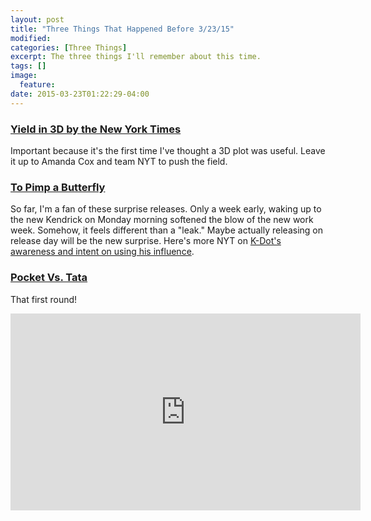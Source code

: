 ```yaml
---
layout: post
title: "Three Things That Happened Before 3/23/15"
modified:
categories: [Three Things]
excerpt: The three things I'll remember about this time.
tags: []
image:
  feature:
date: 2015-03-23T01:22:29-04:00
---
```



### [Yield in 3D by the New York Times](http://www.nytimes.com/interactive/2015/03/19/upshot/3d-yield-curve-economic-growth.html?rref=upshot)

Important because it's the first time I've thought a 3D plot was useful. Leave it up to Amanda Cox and team NYT to push the field.

### [To Pimp a Butterfly](http://open.spotify.com/album/7ycBtnsMtyVbbwTfJwRjSP)

So far, I'm a fan of these surprise releases. Only a week early, waking up to the new Kendrick on Monday morning softened the blow of the new work week. Somehow, it feels different than a "leak." Maybe actually releasing on release day will be the new surprise. Here's more NYT on [K-Dot's awareness and intent on using his influence](http://www.nytimes.com/2015/03/22/arts/music/kendrick-lamar-on-his-new-album-and-the-weight-of-clarity.html).

### [Pocket Vs. Tata](https://www.youtube.com/watch?v=BR5bhLwmiH0#t=164)

That first round!


<iframe width="560" height="315" src="https://www.youtube.com/embed/BR5bhLwmiH0" frameborder="0" allowfullscreen></iframe>